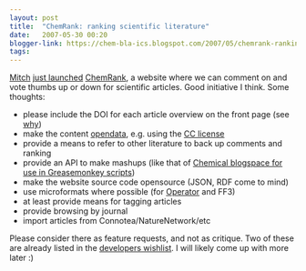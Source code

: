 ```yaml
---
layout: post
title:  "ChemRank: ranking scientific literature"
date:   2007-05-30 00:20
blogger-link: https://chem-bla-ics.blogspot.com/2007/05/chemrank-ranking-scientific-literature.html
tags:
---
```


[Mitch](http://blog.chemicalforums.com/) [just launched](http://www.chemicalforums.com/index.php?topic=17653)
[ChemRank](http://www.chemrank.com/), a website where we can comment on and vote thumbs up or down for scientific articles.
Good initiative I think. Some thoughts:

* please include the DOI for each article overview on the front page (see [why](http://baoilleach.blogspot.com/2007/04/add-quotes-from-postgenomic-and.html))
* make the content [opendata](http://en.wikipedia.org/wiki/Open_data), e.g. using the [CC license](http://en.wikipedia.org/wiki/Creative_Commons)
* provide a means to refer to other literature to back up comments and ranking
* provide an API to make mashups (like that of [Chemical blogspace for use in Greasemonkey scripts](http://blueobelisk.svn.sourceforge.net/viewvc/blueobelisk/cb/trunk/interface/api.php?revision=11&view=markup))
* make the website source code opensource (JSON, RDF come to mind)
* use microformats where possible (for [Operator](https://addons.mozilla.org/nl/firefox/addon/4106) and FF3)
* at least provide means for tagging articles
* provide browsing by journal
* import articles from Connotea/NatureNetwork/etc

Please consider there as feature requests, and not as critique. Two of these are already listed in the
[developers wishlist](http://www.chemicalforums.com/index.php?topic=17653). I will likely come up with more later :)
